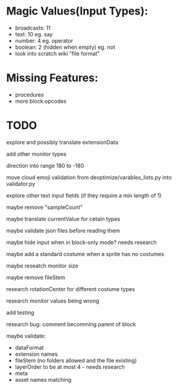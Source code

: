 # Magic Values(Input Types):
- broadcasts: 11
- text: 10 eg. say
- number: 4 eg. operator
- boolean: 2 (hidden when empty) eg. not
- look into scratch wiki "file format"

# Missing Features:
- procedures
- more block opcodes

# TODO
explore and possibly translate extensionData

add other monitor types

direction into range 180 to -180

move cloud emoji validation from deoptimize/varables_lists.py into validator.py

explore other text input fields (if they require a min length of 1)

maybe remove "sampleCount"

maybe translate currentValue for cetain types

maybe validate json files before reading them

maybe hide input when in block-only mode? needs research

maybe add a standard costume when a sprite has no costumes

maybe reseatch monitor size

maybe remove fileStem

research rotationCenter for different costume types

research monitor values being wrong

add testing

research bug: comment becomming parent of block

maybe validate:
- dataFormat
- extension names
- fileStem (no folders allowed and the file existing)
- layerOrder to be at most 4 - needs research 
- meta
- asset names matching
